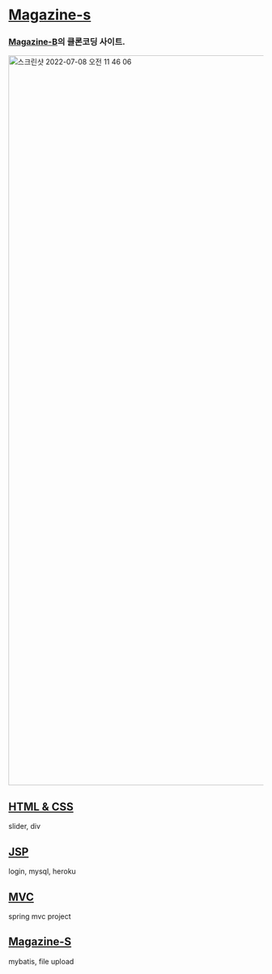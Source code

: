 # [Magazine-s](https://magazine-b.herokuapp.com/)
### [Magazine-B](https://magazine-b.co.kr/)의 클론코딩 사이트.

<img width="1440" alt="스크린샷 2022-07-08 오전 11 46 06" src="https://user-images.githubusercontent.com/82192898/178011621-0d9d7df8-2499-41e4-bfdd-baa606f92bc4.png">

## [HTML & CSS](https://github.com/songdabin/web_project)
slider, div
## [JSP](https://github.com/songdabin/JSP)
login, mysql, heroku
## [MVC](https://github.com/songdabin/MVC)
spring mvc project
## [Magazine-S](https://github.com/songdabin/magazine-s)
mybatis, file upload

